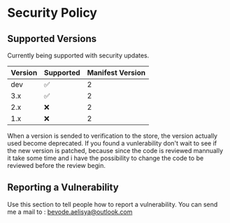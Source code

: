 # Security Policy

## Supported Versions

Currently being supported with security updates.

| Version | Supported          | Manifest  Version |
| ------- | ------------------ | ----------------- |
|   dev   | :white_check_mark: |         2         |
|   3.x   | :white_check_mark: |         2         |
|   2.x   | :x:                |         2         |
|   1.x   | :x:                |         2         |

When a version is sended to verification to the store, the version actually used become deprecated.
If you found a vunlerability don't wait to see if the new version is patched, because since the code is reviewed mannually it take some time and i have the possibility to change the code to be reviewed before the review begin.

## Reporting a Vulnerability

Use this section to tell people how to report a vulnerability.
You can send me a mail to : bevode.aelisya@outlook.com
